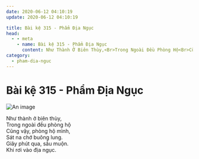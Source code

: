 ```yaml
---
date: 2020-06-12 04:10:19
update: 2020-06-12 04:10:19

title: Bài kệ 315 - Phẩm Địa Ngục
head:
  - - meta
    - name: Bài kệ 315 - Phẩm Địa Ngục
      content: Như Thành Ở Biên Thùy,<Br>Trong Ngoài Đều Phòng Hộ<Br>Cũng Vậy, Phòng Hộ Mình,<Br>Sát Na Chớ Buông Lung.<Br>Giây Phút Qua, Sầu Muộn.<Br>Khi Rơi Vào Địa Ngục.<Br>
category:
  - pham-dia-nguc
---
```


# Bài kệ 315 - Phẩm Địa Ngục

![An image](/img/pham-dia-nguc/pham-dia-nguc-315.jpg)

Như thành ở biên thùy,<br>Trong ngoài đều phòng hộ<br>Cũng vậy, phòng hộ mình,<br>Sát na chớ buông lung.<br>Giây phút qua, sầu muộn.<br>Khi rơi vào địa ngục.<br>
